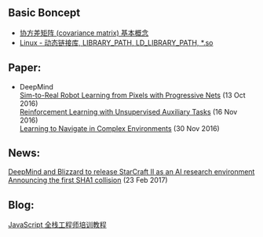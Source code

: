 ## Basic Boncept
* [协方差矩阵 (covariance matrix) 基本概念](http://pinkyjie.com/2010/08/31/covariance/)  
* [Linux - 动态链接库, LIBRARY_PATH, LD_LIBRARY_PATH, \*.so](https://github.com/shinpoi/git_learn/blob/master/closet/Linux%E7%8E%AF%E5%A2%83%E5%8F%98%E9%87%8FLD_LIBRARY_PATH.txt)

## Paper:
* DeepMind  
[Sim-to-Real Robot Learning from Pixels with Progressive Nets](https://arxiv.org/abs/1610.04286) (13 Oct 2016)  
[Reinforcement Learning with Unsupervised Auxiliary Tasks](https://arxiv.org/abs/1611.05397) (16 Nov 2016)  
[Learning to Navigate in Complex Environments](https://arxiv.org/abs/1611.03673) (30 Nov 2016)


## News:
[DeepMind and Blizzard to release StarCraft II as an AI research environment](https://deepmind.com/blog/deepmind-and-blizzard-release-starcraft-ii-ai-research-environment/)  
[Announcing the first SHA1 collision](https://security.googleblog.com/2017/02/announcing-first-sha1-collision.html) (23 Feb 2017)  


## Blog:
[JavaScript 全栈工程师培训教程](http://www.ruanyifeng.com/blog/2016/11/javascript.html)
